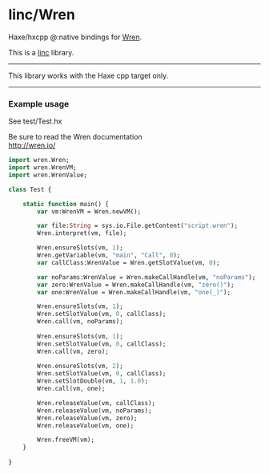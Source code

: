 # linc/Wren
Haxe/hxcpp @:native bindings for [Wren](http://wren.io/).

This is a [linc](http://snowkit.github.io/linc/) library.

---

This library works with the Haxe cpp target only.

---

### Example usage

See test/Test.hx

Be sure to read the Wren documentation  
http://wren.io/

```haxe
import wren.Wren;
import wren.WrenVM;
import wren.WrenValue;

class Test {

    static function main() {
        var vm:WrenVM = Wren.newVM();

        var file:String = sys.io.File.getContent("script.wren");
        Wren.interpret(vm, file);

        Wren.ensureSlots(vm, 1);
        Wren.getVariable(vm, "main", "Call", 0);
        var callClass:WrenValue = Wren.getSlotValue(vm, 0);

        var noParams:WrenValue = Wren.makeCallHandle(vm, "noParams");
        var zero:WrenValue = Wren.makeCallHandle(vm, "zero()");
        var one:WrenValue = Wren.makeCallHandle(vm, "one(_)");

        Wren.ensureSlots(vm, 1);
        Wren.setSlotValue(vm, 0, callClass);
        Wren.call(vm, noParams);
        
        Wren.ensureSlots(vm, 1);
        Wren.setSlotValue(vm, 0, callClass);
        Wren.call(vm, zero);
        
        Wren.ensureSlots(vm, 2);
        Wren.setSlotValue(vm, 0, callClass);
        Wren.setSlotDouble(vm, 1, 1.0);
        Wren.call(vm, one);

        Wren.releaseValue(vm, callClass);
        Wren.releaseValue(vm, noParams);
        Wren.releaseValue(vm, zero);
        Wren.releaseValue(vm, one);

        Wren.freeVM(vm);
    }
    
}
```
